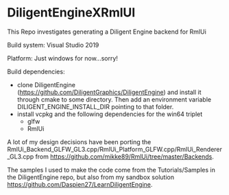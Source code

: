 # DiligentEngineXRmlUI
This Repo investigates generating a Diligent Engine backend for RmlUi

Build system: Visual Studio 2019

Platform: Just windows for now...sorry!

Build dependencies:

- clone DiligentEngine (https://github.com/DiligentGraphics/DiligentEngine) and install it through cmake to some directory. Then add an environment variable DILIGENT_ENGINE_INSTALL_DIR pointing to that folder.
- install vcpkg and the following dependencies for the win64 triplet
   - glfw
   - RmlUi
   
A lot of my design decisions have been porting the RmlUi_Backend_GLFW_GL3.cpp/RmlUi_Platform_GLFW.cpp/RmlUi_Renderer_GL3.cpp from https://github.com/mikke89/RmlUi/tree/master/Backends.

The samples I used to make the code come from the Tutorials/Samples in the DiligentEngine repo, but also from my sandbox solution https://github.com/Daspien27/LearnDiligentEngine.
   
